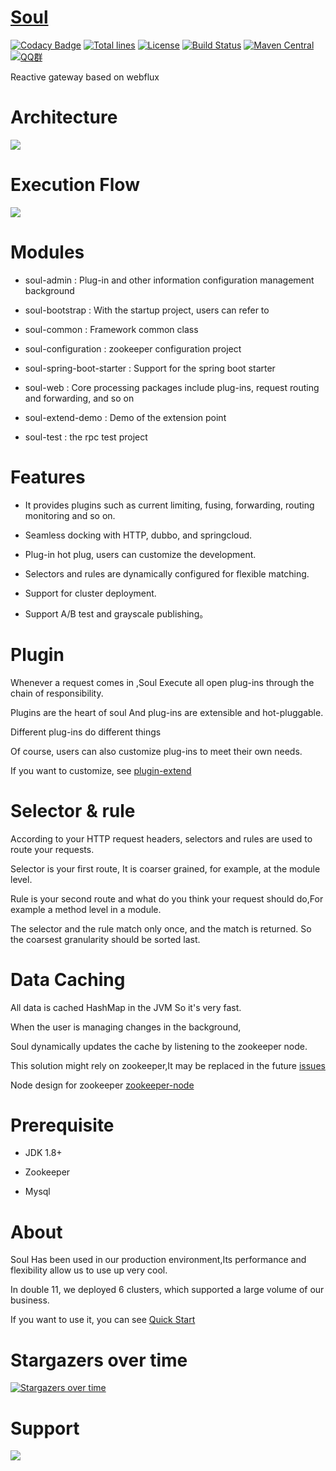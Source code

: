 # [Soul](https://dromara.org)

[![Codacy Badge](https://api.codacy.com/project/badge/Grade/4367ffad5b434b7e8078b3a68cc6398d)](https://www.codacy.com/app/yu199195/soul?utm_source=github.com&amp;utm_medium=referral&amp;utm_content=Dromara/soul&amp;utm_campaign=Badge_Grade)
[![Total lines](https://tokei.rs/b1/github/Dromara/soul?category=lines)](https://github.com/Dromara/soul)
[![License](https://img.shields.io/badge/License-Apache%202.0-blue.svg?label=license)](https://github.com/Dromara/soul/blob/master/LICENSE)
[![Build Status](https://travis-ci.org/Dromara/soul.svg?branch=master)](https://travis-ci.org/Dromara/soul)
[![Maven Central](https://img.shields.io/maven-central/v/org.dromara/soul.svg?label=maven%20central)](http://search.maven.org/#search%7Cga%7C1%7Cg%3A%22org.dromara%22%20AND%soul)
[![QQ群](https://img.shields.io/badge/chat-on%20QQ-ff69b4.svg?style=flat-square)](https://shang.qq.com/wpa/qunwpa?idkey=03bbb6f74b3257989316c0a8cf07cec117314dbdfe4fa7a20870b298b7db2c3b)

Reactive gateway based on webflux

# Architecture
 
 ![](https://yu199195.github.io/images/soul/soul-framework.png)  
  
# Execution Flow
 
 ![](https://yu199195.github.io/images/soul/soul-handler.png)
  
# Modules

 * soul-admin : Plug-in and other information configuration management background
 
 * soul-bootstrap : With the startup project, users can refer to
 
 * soul-common :  Framework common class
 
 * soul-configuration : zookeeper configuration project
 
 * soul-spring-boot-starter : Support for the spring boot starter
 
 * soul-web : Core processing packages include plug-ins, request routing and forwarding, and so on
 
 * soul-extend-demo : Demo of the extension point
 
 * soul-test : the rpc test project

# Features

   * It provides plugins such as current limiting, fusing, forwarding, routing monitoring and so on.
   
   * Seamless docking with HTTP, dubbo, and springcloud.
   
   * Plug-in hot plug, users can customize the development.
   
   * Selectors and rules are dynamically configured for flexible matching.

   * Support for cluster deployment.
   
   * Support A/B test and grayscale publishing。
   

# Plugin

 Whenever a request comes in ,Soul Execute all open plug-ins through the chain of responsibility.
 
 Plugins are the heart of soul And plug-ins are extensible and hot-pluggable.
 
 Different plug-ins do different things 
 
 Of course, users can also customize plug-ins to meet their own needs.
 
 If you want to customize, see [plugin-extend](https://dromara.org/website/zh-cn/docs/soul/extend.html)
 

# Selector & rule 

  According to your HTTP request headers, selectors and rules are used to route your requests.
  
  Selector is your first route, It is coarser grained, for example, at the module level.
  
  Rule is your second route and what do you think your request should do,For example a method level in a module.
  
  The selector and the rule match only once, and the match is returned. So the coarsest granularity should be sorted last.
   
  
# Data Caching 
 
  All data is cached HashMap in the JVM So it's very fast.
  
  When the user is managing changes in the background,
  
  Soul dynamically updates the cache by listening to the zookeeper node.
  
  This solution might rely on zookeeper,It may be replaced in the future [issues](https://github.com/Dromara/soul/issues/35)
  
  Node design for zookeeper [zookeeper-node](https://dromara.org/website/zh-cn/docs/soul/config.html)
 

# Prerequisite
 
   * JDK 1.8+

   * Zookeeper
   
   * Mysql
   
# About
  
   Soul Has been used in our production environment,Its performance and flexibility allow us to use up very cool.
   
   In double 11, we deployed 6 clusters, which supported a large volume of our business.
   
   If you want to use it, you can see [Quick Start](https://dromara.org/website/zh-cn/docs/soul/soul.html)
     
# Stargazers over time

[![Stargazers over time](https://starchart.cc/Dromara/soul.svg)](https://starchart.cc/Dromara/soul)

  
# Support

 ![](https://yu199195.github.io/images/soul-qq.png)
  
